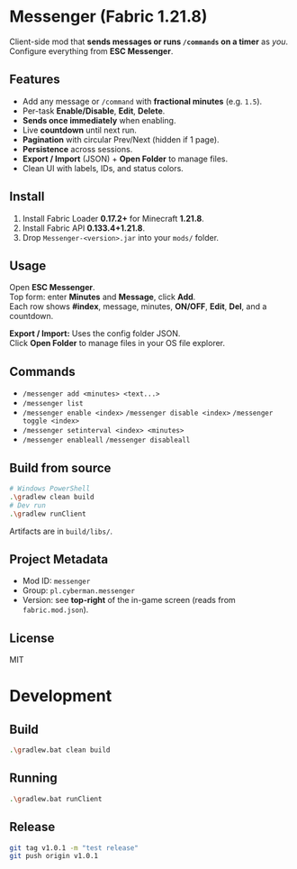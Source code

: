 ﻿# Messenger (Fabric 1.21.8)

Client-side mod that **sends messages or runs `/commands` on a timer** as _you_.  
Configure everything from **ESC Messenger**.

## Features

- Add any message or `/command` with **fractional minutes** (e.g. `1.5`).
- Per-task **Enable/Disable**, **Edit**, **Delete**.
- **Sends once immediately** when enabling.
- Live **countdown** until next run.
- **Pagination** with circular Prev/Next (hidden if 1 page).
- **Persistence** across sessions.
- **Export / Import** (JSON) + **Open Folder** to manage files.
- Clean UI with labels, IDs, and status colors.

## Install

1. Install Fabric Loader **0.17.2+** for Minecraft **1.21.8**.
2. Install Fabric API **0.133.4+1.21.8**.
3. Drop `Messenger-<version>.jar` into your `mods/` folder.

## Usage

Open **ESC Messenger**.  
Top form: enter **Minutes** and **Message**, click **Add**.  
Each row shows **#index**, message, minutes, **ON/OFF**, **Edit**, **Del**, and a countdown.

**Export / Import:** Uses the config folder JSON.  
Click **Open Folder** to manage files in your OS file explorer.

## Commands

- `/messenger add <minutes> <text...>`
- `/messenger list`
- `/messenger enable <index>` `/messenger disable <index>` `/messenger toggle <index>`
- `/messenger setinterval <index> <minutes>`
- `/messenger enableall` `/messenger disableall`

## Build from source

```bash
# Windows PowerShell
.\gradlew clean build
# Dev run
.\gradlew runClient
```

Artifacts are in `build/libs/`.

## Project Metadata

- Mod ID: `messenger`
- Group: `pl.cyberman.messenger`
- Version: see **top-right** of the in-game screen (reads from `fabric.mod.json`).

## License

MIT

# Development

## Build

```bash
.\gradlew.bat clean build
```

## Running

```bash
.\gradlew.bat runClient
```

## Release

```bash
git tag v1.0.1 -m "test release"
git push origin v1.0.1
```
